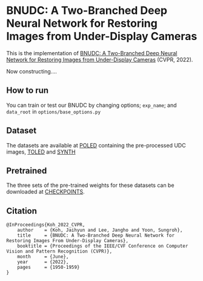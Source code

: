 # BNUDC: A Two-Branched Deep Neural Network for Restoring Images from Under-Display Cameras
This is the implementation of [BNUDC: A Two-Branched Deep Neural Network for Restoring Images from Under-Display Cameras](https://openaccess.thecvf.com/content/CVPR2022/html/Koh_BNUDC_A_Two-Branched_Deep_Neural_Network_for_Restoring_Images_From_CVPR_2022_paper.html) (CVPR, 2022).


Now constructing....
## How to run
You can train or test our BNUDC by changing options; ```exp_name```; and ```data_root``` in ```options/base_options.py```

## Dataset
The datasets are available at [POLED](https://drive.google.com/file/d/1M1mE-MfSPiMhj1fRvfFMhkRRa3mvEocJ/view?usp=sharing) containing the pre-processed UDC images, [TOLED](https://drive.google.com/file/d/1ig6BROpAI-2fgM9YnIquyM5LMe2UY4Qq/view?usp=sharing) and [SYNTH](https://drive.google.com/file/d/1ctYHU70TZlQzVwAR4yOA1G-c1gsaWqzX/view?usp=sharing)

## Pretrained
The three sets of the pre-trained weights for these datasets can be downloaded at [CHECKPOINTS](https://drive.google.com/file/d/1vQrVLwTHrF8IeQKUCbo1hM9V07JqA0VT/view?usp=sharing).

## Citation
```
@InProceedings{Koh_2022_CVPR,
    author    = {Koh, Jaihyun and Lee, Jangho and Yoon, Sungroh},
    title     = {BNUDC: A Two-Branched Deep Neural Network for Restoring Images From Under-Display Cameras},
    booktitle = {Proceedings of the IEEE/CVF Conference on Computer Vision and Pattern Recognition (CVPR)},
    month     = {June},
    year      = {2022},
    pages     = {1950-1959}
}
```
